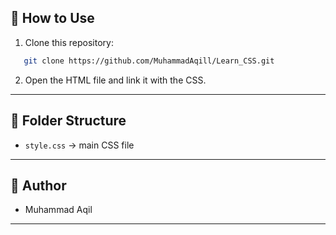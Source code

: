 ## 🚀 How to Use
1. Clone this repository:
```bash
   git clone https://github.com/MuhammadAqill/Learn_CSS.git
````

2. Open the HTML file and link it with the CSS.

---

## 📂 Folder Structure

* `style.css` → main CSS file

---

## 👤 Author

* Muhammad Aqil

---
